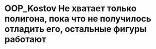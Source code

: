 # OOP_Kostov Не хватает только полигона, пока что не получилось отладить его, остальные фигуры работают
